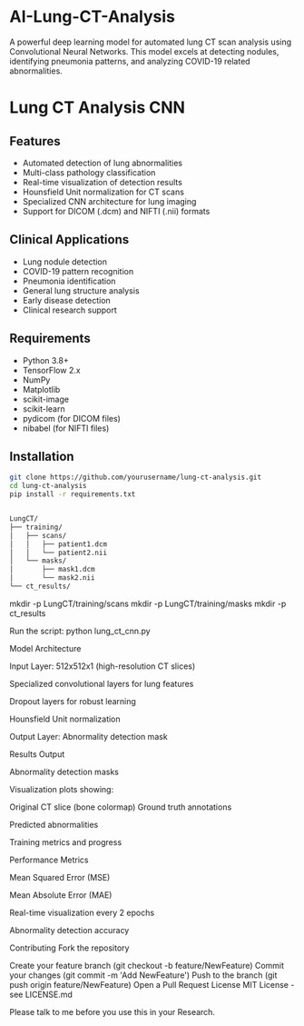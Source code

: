 # AI-Lung-CT-Analysis
A powerful deep learning model for automated lung CT scan analysis using Convolutional Neural Networks. This model excels at detecting nodules, identifying pneumonia patterns, and analyzing COVID-19 related abnormalities.

# Lung CT Analysis CNN
## Features

- Automated detection of lung abnormalities
- Multi-class pathology classification
- Real-time visualization of detection results
- Hounsfield Unit normalization for CT scans
- Specialized CNN architecture for lung imaging
- Support for DICOM (.dcm) and NIFTI (.nii) formats

## Clinical Applications

- Lung nodule detection
- COVID-19 pattern recognition
- Pneumonia identification
- General lung structure analysis
- Early disease detection
- Clinical research support

## Requirements

- Python 3.8+
- TensorFlow 2.x
- NumPy
- Matplotlib
- scikit-image
- scikit-learn
- pydicom (for DICOM files)
- nibabel (for NIFTI files)

## Installation

```bash
git clone https://github.com/yourusername/lung-ct-analysis.git
cd lung-ct-analysis
pip install -r requirements.txt


LungCT/
├── training/
│   ├── scans/
│   │   ├── patient1.dcm
│   │   └── patient2.nii
│   └── masks/
│       ├── mask1.dcm
│       └── mask2.nii
└── ct_results/
```

mkdir -p LungCT/training/scans
mkdir -p LungCT/training/masks
mkdir -p ct_results

Run the script:
python lung_ct_cnn.py


Model Architecture

Input Layer: 512x512x1 (high-resolution CT slices)

Specialized convolutional layers for lung features

Dropout layers for robust learning

Hounsfield Unit normalization

Output Layer: Abnormality detection mask

Results Output

Abnormality detection masks

Visualization plots showing:

Original CT slice (bone colormap)
Ground truth annotations

Predicted abnormalities

Training metrics and progress

Performance Metrics

Mean Squared Error (MSE)

Mean Absolute Error (MAE)

Real-time visualization every 2 epochs

Abnormality detection accuracy

Contributing
Fork the repository

Create your feature branch (git checkout -b feature/NewFeature)
Commit your changes (git commit -m 'Add NewFeature')
Push to the branch (git push origin feature/NewFeature)
Open a Pull Request
License
MIT License - see LICENSE.md

Please talk to me before you use this in your Research.

